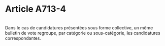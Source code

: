 # Article A713-4

<p><br/>Dans le cas de candidatures présentées sous forme collective, un même bulletin de vote regroupe, par catégorie ou sous-catégorie, les candidatures correspondantes.</p>